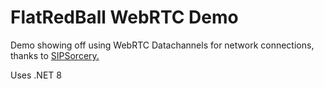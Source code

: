# FlatRedBall WebRTC Demo

Demo showing off using WebRTC Datachannels for network connections, thanks to [SIPSorcery.](https://github.com/sipsorcery-org/sipsorcery)



Uses .NET 8
